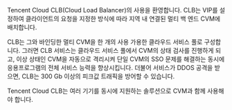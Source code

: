 Tencent Cloud CLB(Cloud Load Balancer)의 사용을 환영합니다. CLB는 VIP를 설정하여 클라이언트의 요청을 지정한 방식에 따라 지역 내 연결된 멀티 백 엔드 CVM에 배치합니다.

CLB는 그와 바인딩한 멀티 CVM을 한 개의 사용 가용한 클라우드 서비스 풀로 구성합니다. 그러면 CLB 서비스는 클라우드 서비스 풀에서 CVM의 상태 검사를 진행하게 되고, 이상 상태인 CVM을 자동으로 격리시켜 단일 CVM의 SSO 문제를 해결하는 동시에 응용프로그램의 전체 서비스 능력을 향상시킵니다. 더불어 서비스가 DDOS 공격을 받으면, CLB는 300 Gb 이상의 피크값 트래픽을 방어할 수 있습니다.

Tencent Cloud CLB는 여러 기기를 동시에 지원하는 솔루션으로 CVM과 함께 사용해야 합니다.

